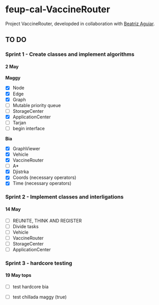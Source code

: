 # feup-cal-VaccineRouter


Project VaccineRouter, developded in collaboration with [Beatriz Aguiar](https://github.com/beatriz-ag).


## TO DO

### Sprint 1 - Create classes and implement algorithms     
#### 2 May

**Maggy**
- [x] Node
- [x] Edge
- [x] Graph
- [ ] Mutable priority queue
- [ ] StorageCenter           
- [x] ApplicationCenter
- [ ] Tarjan                  
- [ ] begin interface         
 
**Bia**    
- [x] GraphViewer             
- [x] Vehicle                 
- [x] VaccineRouter           
- [ ] A*                      
- [x] Djistrka    
- [x] Coords (necessary operators)
- [x] Time (necessary operators)          

### Sprint 2 - Implement classes and interligations
#### 14 May

- [ ] REUNITE, THINK AND REGISTER
- [ ] Divide tasks
- [ ] Vehicle                 
- [ ] VaccineRouter           
- [ ] StorageCenter           
- [ ] ApplicationCenter       

### Sprint 3 - hardcore testing
#### 19 May tops
- [ ] test hardcore bia
- [ ] test chillada maggy (true)
    
